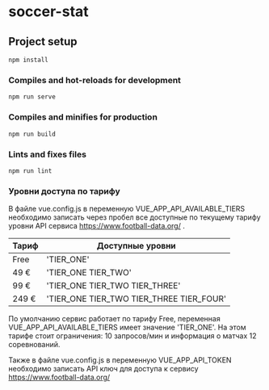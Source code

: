 # soccer-stat

## Project setup

```
npm install
```

### Compiles and hot-reloads for development

```
npm run serve
```

### Compiles and minifies for production

```
npm run build
```

### Lints and fixes files

```
npm run lint
```

### Уровни доступа по тарифу

В файле vue.config.js в переменную VUE_APP_API_AVAILABLE_TIERS необходимо записать через пробел все доступные по
текущему тарифу уровни API сервиса https://www.football-data.org/ .

Тариф | Доступные уровни
------------ | -------------
Free | 'TIER_ONE'
49 € | 'TIER_ONE TIER_TWO'
99 € | 'TIER_ONE TIER_TWO TIER_THREE'
249 € | 'TIER_ONE TIER_TWO TIER_THREE TIER_FOUR'

По умолчанию сервис работает по тарифу Free, переменная VUE_APP_API_AVAILABLE_TIERS имеет значение 'TIER_ONE'. На этом
тарифе стоит ограничения: 10 запросов/мин и информация о матчах 12 соревнований.

Также в файле vue.config.js в переменную VUE_APP_API_TOKEN необходимо записать API ключ для доступа к
сервису https://www.football-data.org/

